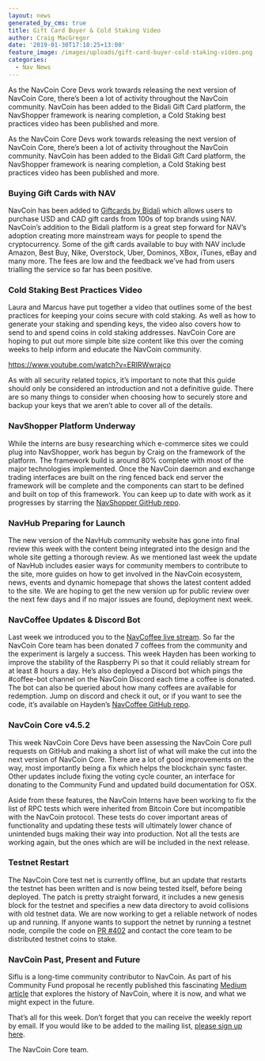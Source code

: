 ```yaml
---
layout: news
generated_by_cms: true
title: Gift Card Buyer & Cold Staking Video
author: Craig MacGregor
date: '2019-01-30T17:18:25+13:00'
feature_image: /images/uploads/gift-card-buyer-cold-staking-video.png
categories:
  - Nav News
---
```

As the NavCoin Core Devs work towards releasing the next version of NavCoin Core, there’s been a lot of activity throughout the NavCoin community. NavCoin has been added to the Bidali Gift Card platform, the NavShopper framework is nearing completion, a Cold Staking best practices video has been published and more.  
<!--more-->

As the NavCoin Core Devs work towards releasing the next version of NavCoin Core, there’s been a lot of activity throughout the NavCoin community. NavCoin has been added to the Bidali Gift Card platform, the NavShopper framework is nearing completion, a Cold Staking best practices video has been published and more.  

### Buying Gift Cards with NAV

NavCoin has been added to [Giftcards by Bidali](https://giftcards.bidali.com/buy-giftcards-with-navcoin/) which allows users to purchase USD and CAD gift cards from 100s of top brands using NAV. NavCoin’s addition to the Bidali platform is a great step forward for NAV’s adoption creating more mainstream ways for people to spend the cryptocurrency. Some of the gift cards available to buy with NAV include Amazon, Best Buy, Nike, Overstock, Uber, Dominos, XBox, iTunes, eBay and many more. The fees are low and the feedback we’ve had from users trialling the service so far has been positive.

### Cold Staking Best Practices Video

Laura and Marcus have put together a video that outlines some of the best practices for keeping your coins secure with cold staking. As well as how to generate your staking and spending keys, the video also covers how to send to and spend coins in cold staking addresses. NavCoin Core are hoping to put out more simple bite size content like this over the coming weeks to help inform and educate the NavCoin community.

<https://www.youtube.com/watch?v=ERIRWwrajco>

As with all security related topics, it’s important to note that this guide should only be considered an introduction and not a definitive guide. There are so many things to consider when choosing how to securely store and backup your keys that we aren’t able to cover all of the details.

### NavShopper Platform Underway

While the interns are busy researching which e-commerce sites we could plug into NavShopper, work has begun by Craig on the framework of the platform. The framework build is around 80% complete with most of the major technologies implemented. Once the NavCoin daemon and exchange trading interfaces are built on the ring fenced back end server the framework will be complete and the components can start to be defined and built on top of this framework. You can keep up to date with work as it progresses by starring the [NavShopper GitHub repo](https://github.com/Encrypt-S/nav-shopper).

### NavHub Preparing for Launch

The new version of the NavHub community website has gone into final review this week with the content being integrated into the design and the whole site getting a thorough review. As we mentioned last week the update of NavHub includes easier ways for community members to contribute to the site, more guides on how to get involved in the NavCoin ecosystem, news, events and dynamic homepage that shows the latest content added to the site. We are hoping to get the new version up for public review over the next few days and if no major issues are found, deployment next week.

### NavCoffee Updates & Discord Bot

Last week we introduced you to the [NavCoffee live stream](https://www.twitch.tv/navcoffee). So far the NavCoin Core team has been donated 7 coffees from the community and the experiment is largely a success. This week Hayden has been working to improve the stability of the Raspberry Pi so that it could reliably stream for at least 8 hours a day. He’s also deployed a Discord bot which pings the #coffee-bot channel on the NavCoin Discord each time a coffee is donated. The bot can also be queried about how many coffees are available for redemption. Jump on discord and check it out, or if you want to see the code, it’s available on Hayden’s [NavCoffee GitHub repo](https://github.com/hdnsimpson/NavCoffee).

### NavCoin Core v4.5.2

This week NavCoin Core Devs have been assessing the NavCoin Core pull requests on GitHub and making a short list of what will make the cut into the next version of NavCoin Core. There are a lot of good improvements on the way, most importantly being a fix which helps the blockchain sync faster. Other updates include fixing the voting cycle counter, an interface for donating to the Community Fund and updated build documentation for OSX.

Aside from these features, the NavCoin Interns have been working to fix the list of RPC tests which were inherited from Bitcoin Core but incompatible with the NavCoin protocol. These tests do cover important areas of functionality and updating these tests will ultimately lower chance of unintended bugs making their way into production. Not all the tests are working again, but the ones which are will be included in the next release.

### Testnet Restart

The NavCoin Core test net is currently offline, but an update that restarts the testnet has been written and is now being tested itself, before being deployed. The patch is pretty straight forward, it includes a new genesis block for the testnet and specifies a new data directory to avoid collisions with old testnet data. We are now working to get a reliable network of nodes up and running. If anyone wants to support the netnet by running a testnet node, compile the code on [PR #402](https://github.com/NAVCoin/navcoin-core/pull/402) and contact the core team to be distributed testnet coins to stake.

### NavCoin Past, Present and Future

Siflu is a long-time community contributor to NavCoin. As part of his Community Fund proposal he recently published this fascinating [Medium article](https://medium.com/@siflu/the-history-the-current-state-and-the-future-of-navcoin-3390d3455313) that explores the history of NavCoin, where it is now, and what we might expect in the future.


That’s all for this week. Don’t forget that you can receive the weekly report by email. If you would like to be added to the mailing list, [please sign up here](http://eepurl.com/cGq92z).

The NavCoin Core team.
